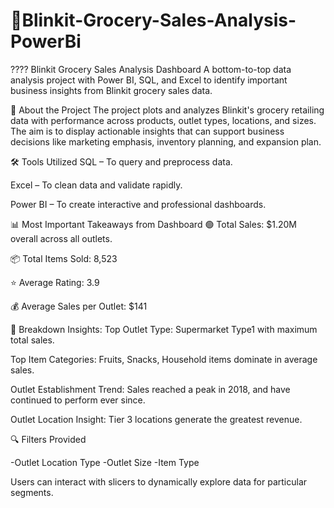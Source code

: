 # 🛒Blinkit-Grocery-Sales-Analysis-PowerBi
???? Blinkit Grocery Sales Analysis Dashboard
A bottom-to-top data analysis project with Power BI, SQL, and Excel to identify important business insights from Blinkit grocery sales data.

📌 About the Project
The project plots and analyzes Blinkit's grocery retailing data with performance across products, outlet types, locations, and sizes. The aim is to display actionable insights that can support business decisions like marketing emphasis, inventory planning, and expansion plan.

🛠 Tools Utilized
SQL – To query and preprocess data.

Excel – To clean data and validate rapidly.

Power BI – To create interactive and professional dashboards.

📊 Most Important Takeaways from Dashboard
🟢  Total Sales: $1.20M overall across all outlets.

📦 Total Items Sold: 8,523

⭐ Average Rating: 3.9

💰 Average Sales per Outlet: $141

📍 Breakdown Insights:
Top Outlet Type: Supermarket Type1 with maximum total sales.

Top Item Categories: Fruits, Snacks, Household items dominate in average sales.

Outlet Establishment Trend: Sales reached a peak in 2018, and have continued to perform ever since.

Outlet Location Insight: Tier 3 locations generate the greatest revenue.

🔍 Filters Provided

-Outlet Location Type
-Outlet Size
-Item Type

Users can interact with slicers to dynamically explore data for particular segments.
